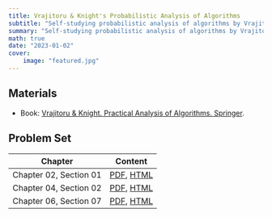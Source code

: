 ```yaml
---
title: Vrajitoru & Knight's Probabilistic Analysis of Algorithms
subtitle: "Self-studying probabilistic analysis of algorithms by Vrajitoru & Knight"
summary: "Self-studying probabilistic analysis of algorithms by Vrajitoru & Knight"
math: true
date: "2023-01-02"
cover:
    image: "featured.jpg"
---
```


## Materials

- Book: [Vrajitoru & Knight. Practical Analysis of Algorithms. Springer](https://link.springer.com/book/10.1007/978-3-319-09888-3).

## Problem Set

| Chapter      | Content  |
|--------------|-----------|
| Chapter 02, Section 01 | [PDF](./ch02-sec01_sol.pdf), [HTML](/vraj-kni-post/ch02-sec01) |
| Chapter 04, Section 02 | [PDF](./ch04-sec02_sol.pdf), [HTML](/vraj-kni-post/ch04-sec02) |
| Chapter 06, Section 07 | [PDF](./ch06-sec07_sol.pdf), [HTML](/vraj-kni-post/ch06-sec07) |
